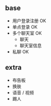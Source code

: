 ## base

- 用户登录注册 OK
- 单点登录 OK
- 多个聊天室 OK
  - 聊天
  - 聊天室信息
- 私聊 OK

## extra

- 布告板
- 换肤
- 语音 / 视频
- 踢人